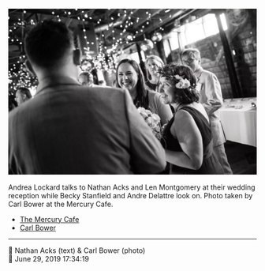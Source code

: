 ![Andrea Lockard talks to Nathan Acks and Len Montgomery](assets/2019-06-29-set-3-the-reception-09.webp)

Andrea Lockard talks to Nathan Acks and Len Montgomery at their wedding reception while Becky Stanfield and Andre Delattre look on. Photo taken by Carl Bower at the Mercury Cafe.

* [The Mercury Cafe](http://mercurycafe.com)
* [Carl Bower](https://carlbowerphotos.com)

- - - -

<span aria-hidden="true">👥</span> Nathan Acks (text) & Carl Bower (photo)  
<span aria-hidden="true">📅</span> June 29, 2019 17:34:19
